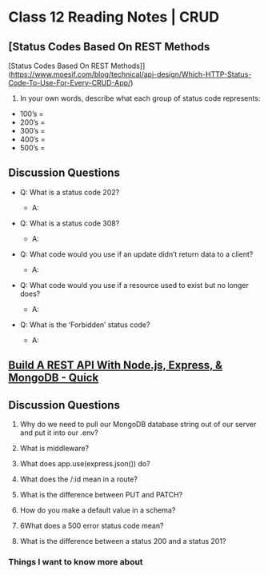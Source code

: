 # Class 12 Reading Notes | CRUD

## [Status Codes Based On REST Methods

[Status Codes Based On REST Methods]](https://www.moesif.com/blog/technical/api-design/Which-HTTP-Status-Code-To-Use-For-Every-CRUD-App/)

1. In your own words, describe what each group of status code represents:

- 100’s =
- 200’s =
- 300’s =
- 400’s =
- 500’s =

## Discussion Questions

- Q: What is a status code 202?

  - A:

- Q: What is a status code 308?

  - A:

- Q: What code would you use if an update didn’t return data to a client?

  - A:

- Q: What code would you use if a resource used to exist but no longer does?

  - A:

- Q: What is the ‘Forbidden’ status code?

  - A:

## [Build A REST API With Node.js, Express, & MongoDB - Quick](https://www.youtube.com/channel/UCFbNIlppjAuEX4znoulh0Cw)

## Discussion Questions

1. Why do we need to pull our MongoDB database string out of our server and put it into our .env?

2. What is middleware?

3. What does app.use(express.json()) do?

4. What does the /:id mean in a route?

5. What is the difference between PUT and PATCH?

6. How do you make a default value in a schema?

7. 6What does a 500 error status code mean?

8. What is the difference between a status 200 and a status 201?

### Things I want to know more about
